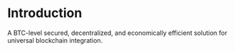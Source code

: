 # Introduction

A BTC-level secured, decentralized, and economically efficient solution for universal blockchain integration.
